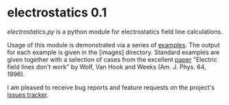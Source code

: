 
electrostatics 0.1
==================

*electrostatics.py* is a python module for electrostatics field line calculations.

Usage of this module is demonstrated via a series of [examples].  The output for each example is given in the [images] directory.  Standard examples are given together with a selection of cases from the excellent [paper] "Electric field lines don't work" by Wolf, Van Hook and Weeks (Am. J. Phys. 64, 1996).

I am pleased to receive bug reports and feature requests on the project's [Issues tracker].

[examples]:
[images]:
[paper]: http://scitation.aip.org/content/aapt/journal/ajp/64/6/10.1119/1.18237
[Issues tracker]: https://github.com/tomduck/electrostatics/issues
